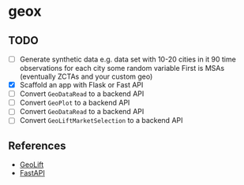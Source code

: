 # geox


## TODO

- [ ] Generate synthetic data
      e.g.
      data set with 10-20 cities in it
      90 time observations for each city
      some random variable
      First is MSAs (eventually ZCTAs and your custom geo)
- [X] Scaffold an app with Flask or Fast API
- [ ] Convert ``GeoDataRead`` to a backend API
- [ ] Convert ``GeoPlot`` to a backend API
- [ ] Convert ``GeoDataRead`` to a backend API
- [ ] Convert ``GeoLiftMarketSelection`` to a backend API

## References

- [GeoLift](https://facebookincubator.github.io/GeoLift/)
- [FastAPI](https://github.com/tiangolo/fastapi)
